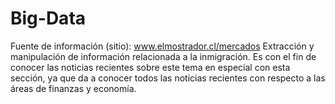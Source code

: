 # Big-Data
Fuente de información (sitio): www.elmostrador.cl/mercados 
Extracción y manipulación de información relacionada a la inmigración.
Es con el fin de conocer las noticias recientes sobre este tema en especial con esta sección, ya que da a conocer todos las noticias recientes con respecto a las áreas de finanzas y economía.
